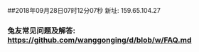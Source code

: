 ##2018年09月28日07时12分07秒 新址: 159.65.104.27
### 兔友常见问题及解答: https://github.com/wanggonging/d/blob/w/FAQ.md
